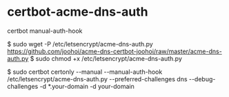 # certbot-acme-dns-auth
certbot manual-auth-hook

$ sudo wget -P /etc/letsencrypt/acme-dns-auth.py https://github.com/joohoi/acme-dns-certbot-joohoi/raw/master/acme-dns-auth.py 
$ sudo chmod +x /etc/letsencrypt/acme-dns-auth.py

$ sudo certbot certonly --manual --manual-auth-hook /etc/letsencrypt/acme-dns-auth.py --preferred-challenges dns --debug-challenges -d \*.your-domain -d your-domain
